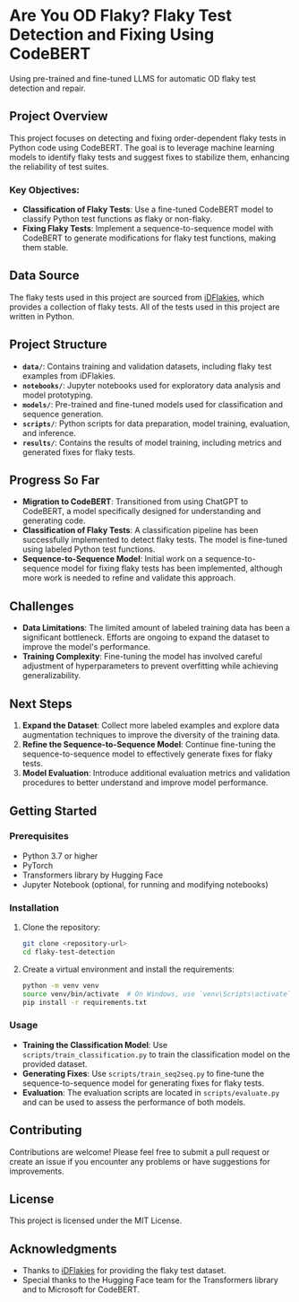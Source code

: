 # Are You OD Flaky? Flaky Test Detection and Fixing Using CodeBERT
Using pre-trained and fine-tuned LLMS for automatic OD flaky test detection and repair. 

## Project Overview
This project focuses on detecting and fixing order-dependent flaky tests in Python code using CodeBERT. The goal is to leverage machine learning models to identify flaky tests and suggest fixes to stabilize them, enhancing the reliability of test suites.

### Key Objectives:
- **Classification of Flaky Tests**: Use a fine-tuned CodeBERT model to classify Python test functions as flaky or non-flaky.
- **Fixing Flaky Tests**: Implement a sequence-to-sequence model with CodeBERT to generate modifications for flaky test functions, making them stable.

## Data Source
The flaky tests used in this project are sourced from [iDFlakies](https://sites.google.com/view/flakytestdataset), which provides a collection of flaky tests. All of the tests used in this project are written in Python.

## Project Structure
- **`data/`**: Contains training and validation datasets, including flaky test examples from iDFlakies.
- **`notebooks/`**: Jupyter notebooks used for exploratory data analysis and model prototyping.
- **`models/`**: Pre-trained and fine-tuned models used for classification and sequence generation.
- **`scripts/`**: Python scripts for data preparation, model training, evaluation, and inference.
- **`results/`**: Contains the results of model training, including metrics and generated fixes for flaky tests.

## Progress So Far
- **Migration to CodeBERT**: Transitioned from using ChatGPT to CodeBERT, a model specifically designed for understanding and generating code.
- **Classification of Flaky Tests**: A classification pipeline has been successfully implemented to detect flaky tests. The model is fine-tuned using labeled Python test functions.
- **Sequence-to-Sequence Model**: Initial work on a sequence-to-sequence model for fixing flaky tests has been implemented, although more work is needed to refine and validate this approach.

## Challenges
- **Data Limitations**: The limited amount of labeled training data has been a significant bottleneck. Efforts are ongoing to expand the dataset to improve the model's performance.
- **Training Complexity**: Fine-tuning the model has involved careful adjustment of hyperparameters to prevent overfitting while achieving generalizability.

## Next Steps
1. **Expand the Dataset**: Collect more labeled examples and explore data augmentation techniques to improve the diversity of the training data.
2. **Refine the Sequence-to-Sequence Model**: Continue fine-tuning the sequence-to-sequence model to effectively generate fixes for flaky tests.
3. **Model Evaluation**: Introduce additional evaluation metrics and validation procedures to better understand and improve model performance.

## Getting Started
### Prerequisites
- Python 3.7 or higher
- PyTorch
- Transformers library by Hugging Face
- Jupyter Notebook (optional, for running and modifying notebooks)

### Installation
1. Clone the repository:
   ```sh
   git clone <repository-url>
   cd flaky-test-detection
   ```
2. Create a virtual environment and install the requirements:
   ```sh
   python -m venv venv
   source venv/bin/activate  # On Windows, use `venv\Scripts\activate`
   pip install -r requirements.txt
   ```

### Usage
- **Training the Classification Model**: Use `scripts/train_classification.py` to train the classification model on the provided dataset.
- **Generating Fixes**: Use `scripts/train_seq2seq.py` to fine-tune the sequence-to-sequence model for generating fixes for flaky tests.
- **Evaluation**: The evaluation scripts are located in `scripts/evaluate.py` and can be used to assess the performance of both models.

## Contributing
Contributions are welcome! Please feel free to submit a pull request or create an issue if you encounter any problems or have suggestions for improvements.

## License
This project is licensed under the MIT License.

## Acknowledgments
- Thanks to [iDFlakies](https://sites.google.com/view/flakytestdataset) for providing the flaky test dataset.
- Special thanks to the Hugging Face team for the Transformers library and to Microsoft for CodeBERT.


